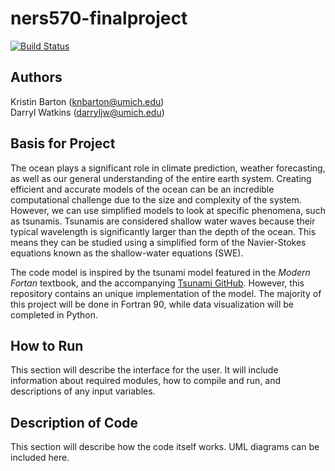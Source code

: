 # ners570-finalproject

[![Build Status](https://travis-ci.com/knbarton/ners570-finalproject.svg?branch=main)](https://travis-ci.com/knbarton/ners570-finalproject)

## Authors
Kristin Barton (knbarton@umich.edu)  
Darryl Watkins (darryljw@umich.edu)

## Basis for Project
The ocean plays a significant role in climate prediction, weather forecasting,
as well as our general understanding of the entire earth system.
Creating efficient and accurate models of the ocean can be an incredible
computational challenge due to the size and complexity of the system.
However, we can use simplified models to look at specific phenomena, such as
tsunamis. Tsunamis are considered shallow water waves because their typical
wavelength is significantly larger than the depth of the ocean. This means they
can be studied using a simplified form of the Navier-Stokes equations known as
the shallow-water equations (SWE).

The code model is inspired by the tsunami model featured in the *Modern Fortan*
textbook, and the accompanying [Tsunami GitHub](https://github.com/modern-fortran/tsunami).
However, this repository contains an unique implementation of the model.
The majority of this project will be done in Fortran 90, while data visualization
will be completed in Python.

## How to Run
This section will describe the interface for the user. It will include information about required modules, how to compile and run, and descriptions of any input variables.

## Description of Code
This section will describe how the code itself works. UML diagrams can be included here.
